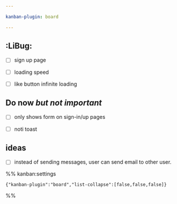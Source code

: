 ```yaml
---

kanban-plugin: board

---
```


## :LiBug:

- [ ] sign up page
- [ ] loading speed
- [ ] like button infinite loading


## Do now _but not important_

- [ ] only shows form on sign-in/up pages
- [ ] noti toast


## ideas

- [ ] instead of sending messages, user can send email to other user.




%% kanban:settings
```
{"kanban-plugin":"board","list-collapse":[false,false,false]}
```
%%